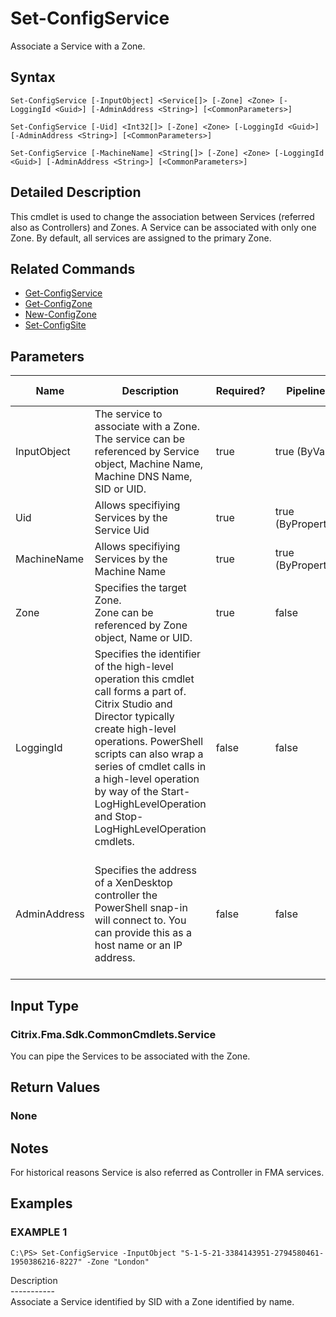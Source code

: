﻿# Set-ConfigService

   Associate a Service with a Zone.

## Syntax
```
Set-ConfigService [-InputObject] <Service[]> [-Zone] <Zone> [-LoggingId <Guid>] [-AdminAddress <String>] [<CommonParameters>]

Set-ConfigService [-Uid] <Int32[]> [-Zone] <Zone> [-LoggingId <Guid>] [-AdminAddress <String>] [<CommonParameters>]

Set-ConfigService [-MachineName] <String[]> [-Zone] <Zone> [-LoggingId <Guid>] [-AdminAddress <String>] [<CommonParameters>]
```

## Detailed Description
   This cmdlet is used to change the association between Services (referred also as Controllers) and Zones. A Service can be associated with only one Zone. By default, all services are assigned to the primary Zone.

## Related Commands
  * [Get-ConfigService](Get-ConfigService/)
  * [Get-ConfigZone](Get-ConfigZone/)
  * [New-ConfigZone](New-ConfigZone/)
  * [Set-ConfigSite](Set-ConfigSite/)
## Parameters

| Name   | Description | Required? | Pipeline Input | Default Value |
| --- | --- | --- | --- | --- |
| InputObject | The service to associate with a Zone.<br>The service can be referenced by Service object, Machine Name, Machine DNS Name, SID or UID. | true | true (ByValue) |  |
| Uid | Allows specifiying Services by the Service Uid | true | true (ByPropertyName) |  |
| MachineName | Allows specifiying Services by the Machine Name | true | true (ByPropertyName) |  |
| Zone | Specifies the target Zone.<br>Zone can be referenced by Zone object, Name or UID. | true | false |  |
| LoggingId | Specifies the identifier of the high-level operation this cmdlet call forms a part of. Citrix Studio and Director typically create high-level operations. PowerShell scripts can also wrap a series of cmdlet calls in a high-level operation by way of the Start-LogHighLevelOperation and Stop-LogHighLevelOperation cmdlets. | false | false |  |
| AdminAddress | Specifies the address of a XenDesktop controller the PowerShell snap-in will connect to. You can provide this as a host name or an IP address. | false | false | Localhost. Once a value is provided by any cmdlet, this value becomes the default. |

## Input Type
### Citrix.Fma.Sdk.CommonCmdlets.Service
   You can pipe the Services to be associated with the Zone.
## Return Values
### None
   ## Notes
   For historical reasons Service is also referred as Controller in FMA services.
## Examples

### EXAMPLE 1
```
C:\PS> Set-ConfigService -InputObject "S-1-5-21-3384143951-2794580461-1950386216-8227" -Zone "London"
```
   Description<br>-----------<br>Associate a Service identified by SID with a Zone identified by name.
